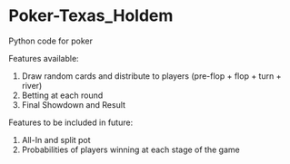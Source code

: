 # Poker-Texas_Holdem
Python code for poker

Features available:
1. Draw random cards and distribute to players (pre-flop + flop + turn + river)
2. Betting at each round
3. Final Showdown and Result

Features to be included in future:
1. All-In and split pot
2. Probabilities of players winning at each stage of the game
